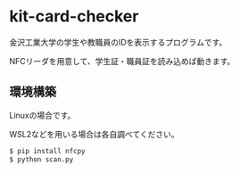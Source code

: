 # kit-card-checker
金沢工業大学の学生や教職員のIDを表示するプログラムです。

NFCリーダを用意して、学生証・職員証を読み込めば動きます。

## 環境構築

Linuxの場合です。

WSL2などを用いる場合は各自調べてください。

```bash
$ pip install nfcpy
$ python scan.py
```
